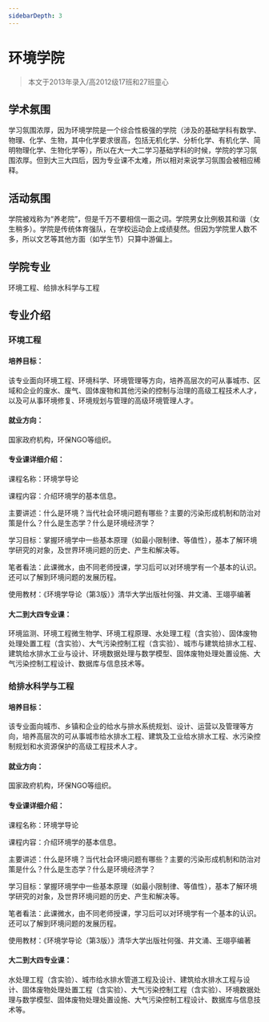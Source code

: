 ```yaml
---
sidebarDepth: 3
---
```


# 环境学院

> 本文于2013年录入/高2012级17班和27班童心 

## 学术氛围

学习氛围浓厚，因为环境学院是一个综合性极强的学院（涉及的基础学科有数学、物理、化学、生物，其中化学要求很高，包括无机化学、分析化学、有机化学、简明物理化学、生物化学等），所以在大一大二学习基础学科的时候，学院的学习氛围浓厚。但到大三大四后，因为专业课不太难，所以相对来说学习氛围会被相应稀释。



## 活动氛围

学院被戏称为“养老院”，但是千万不要相信一面之词。学院男女比例极其和谐（女生稍多）。学院是传统体育强队，在学校运动会上成绩斐然。但因为学院里人数不多，所以文艺等其他方面（如学生节）只算中游偏上。



## 学院专业

环境工程、给排水科学与工程



## 专业介绍



### 环境工程

#### 培养目标：

该专业面向环境工程、环境科学、环境管理等方向，培养高层次的可从事城市、区域和企业的废水、废气、固体废物和其他污染的控制与治理的高级工程技术人才，以及可从事环境修复、环境规划与管理的高级环境管理人才。



#### 就业方向：

国家政府机构，环保NGO等组织。



#### 专业课详细介绍：

课程名称：环境学导论

课程内容：介绍环境学的基本信息。

主要讲述：什么是环境？当代社会环境问题有哪些？主要的污染形成机制和防治对策是什么？什么是生态学？什么是环境经济学？

学习目标：掌握环境学中一些基本原理（如最小限制律、等值性），基本了解环境学研究的对象，及世界环境问题的历史、产生和解决等。

笔者看法：此课微水，由不同老师授课，学习后可以对环境学有一个基本的认识。还可以了解到环境问题的发展历程。

使用教材：《环境学导论（第3版）》清华大学出版社何强、井文涌、王翊亭编著



#### 大二到大四专业课：

环境监测、环境工程微生物学、环境工程原理、水处理工程（含实验）、固体废物处理处置工程（含实验）、大气污染控制工程（含实验）、城市与建筑给排水工程、建筑给水排水工业与设计、环境数据处理与数学模型、固体废物处理处置设施、大气污染控制工程设计、数据库与信息技术等。



### 给排水科学与工程

#### 培养目标：

该专业面向城市、乡镇和企业的给水与排水系统规划、设计、运营以及管理等方向，培养高层次的可从事城市给水排水工程、建筑及工业给水排水工程、水污染控制规划和水资源保护的高级工程技术人才。



#### 就业方向：

国家政府机构，环保NGO等组织。



#### 专业课详细介绍：

课程名称：环境学导论

课程内容：介绍环境学的基本信息。

主要讲述：什么是环境？当代社会环境问题有哪些？主要的污染形成机制和防治对策是什么？什么是生态学？什么是环境经济学？

学习目标：掌握环境学中一些基本原理（如最小限制律、等值性），基本了解环境学研究的对象，及世界环境问题的历史、产生和解决等。

笔者看法：此课微水，由不同老师授课，学习后可以对环境学有一个基本的认识。还可以了解到环境问题的发展历程。

使用教材：《环境学导论（第3版）》清华大学出版社何强、井文涌、王翊亭编著



#### 大二到大四专业课：

水处理工程（含实验）、城市给水排水管道工程及设计、建筑给水排水工程与设计、固体废物处理处置工程（含实验）、大气污染控制工程（含实验）、环境数据处理与数学模型、固体废物处理处置设施、大气污染控制工程设计、数据库与信息技术等。